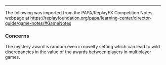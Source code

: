 ***
The following was imported from the PAPA/ReplayFX Competition Notes webpage at https://replayfoundation.org/papa/learning-center/director-guide/game-notes/#GameNotes

### Concerns
            
The mystery award is random even in novelty setting which can lead to wild discrepancies in the value of the awards between players in multiplayer games.